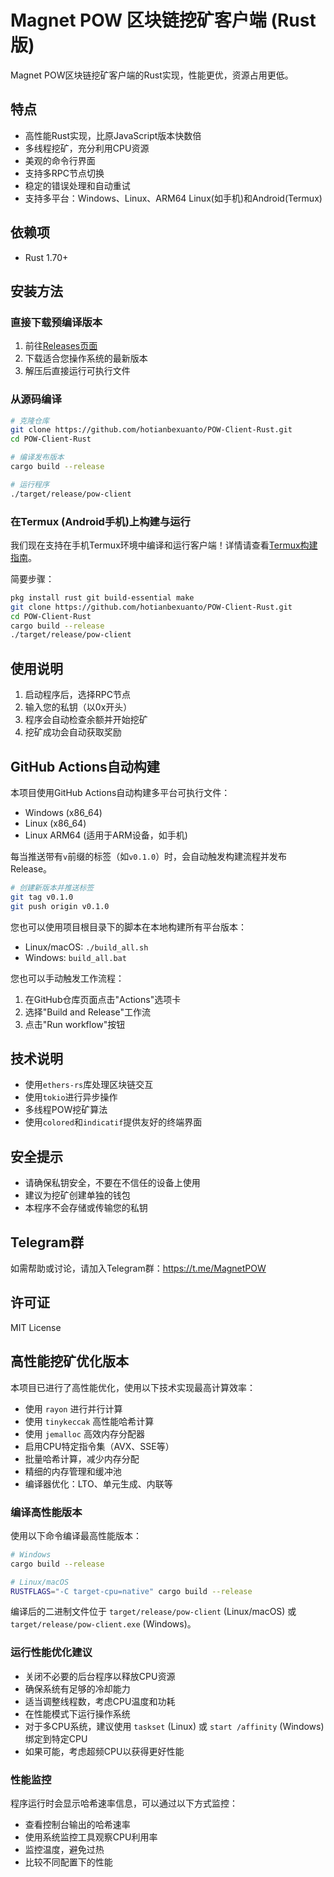 # Magnet POW 区块链挖矿客户端 (Rust版)

Magnet POW区块链挖矿客户端的Rust实现，性能更优，资源占用更低。

## 特点

- 高性能Rust实现，比原JavaScript版本快数倍
- 多线程挖矿，充分利用CPU资源
- 美观的命令行界面
- 支持多RPC节点切换
- 稳定的错误处理和自动重试
- 支持多平台：Windows、Linux、ARM64 Linux(如手机)和Android(Termux)

## 依赖项

- Rust 1.70+

## 安装方法

### 直接下载预编译版本

1. 前往[Releases页面](https://github.com/hotianbexuanto/POW-Client-Rust/releases)
2. 下载适合您操作系统的最新版本
3. 解压后直接运行可执行文件

### 从源码编译

```bash
# 克隆仓库
git clone https://github.com/hotianbexuanto/POW-Client-Rust.git
cd POW-Client-Rust

# 编译发布版本
cargo build --release

# 运行程序
./target/release/pow-client
```

### 在Termux (Android手机)上构建与运行

我们现在支持在手机Termux环境中编译和运行客户端！详情请查看[Termux构建指南](TERMUX_BUILD.md)。

简要步骤：
```bash
pkg install rust git build-essential make
git clone https://github.com/hotianbexuanto/POW-Client-Rust.git
cd POW-Client-Rust
cargo build --release
./target/release/pow-client
```

## 使用说明

1. 启动程序后，选择RPC节点
2. 输入您的私钥（以0x开头）
3. 程序会自动检查余额并开始挖矿
4. 挖矿成功会自动获取奖励

## GitHub Actions自动构建

本项目使用GitHub Actions自动构建多平台可执行文件：
- Windows (x86_64)
- Linux (x86_64)
- Linux ARM64 (适用于ARM设备，如手机)

每当推送带有`v`前缀的标签（如`v0.1.0`）时，会自动触发构建流程并发布Release。

```bash
# 创建新版本并推送标签
git tag v0.1.0
git push origin v0.1.0
```

您也可以使用项目根目录下的脚本在本地构建所有平台版本：
- Linux/macOS: `./build_all.sh`
- Windows: `build_all.bat`

您也可以手动触发工作流程：
1. 在GitHub仓库页面点击"Actions"选项卡
2. 选择"Build and Release"工作流
3. 点击"Run workflow"按钮

## 技术说明

- 使用`ethers-rs`库处理区块链交互
- 使用`tokio`进行异步操作
- 多线程POW挖矿算法
- 使用`colored`和`indicatif`提供友好的终端界面

## 安全提示

- 请确保私钥安全，不要在不信任的设备上使用
- 建议为挖矿创建单独的钱包
- 本程序不会存储或传输您的私钥

## Telegram群

如需帮助或讨论，请加入Telegram群：https://t.me/MagnetPOW

## 许可证

MIT License 

## 高性能挖矿优化版本

本项目已进行了高性能优化，使用以下技术实现最高计算效率：

- 使用 `rayon` 进行并行计算
- 使用 `tinykeccak` 高性能哈希计算
- 使用 `jemalloc` 高效内存分配器
- 启用CPU特定指令集（AVX、SSE等）
- 批量哈希计算，减少内存分配
- 精细的内存管理和缓冲池
- 编译器优化：LTO、单元生成、内联等

### 编译高性能版本

使用以下命令编译最高性能版本：

```bash
# Windows
cargo build --release

# Linux/macOS
RUSTFLAGS="-C target-cpu=native" cargo build --release
```

编译后的二进制文件位于 `target/release/pow-client` (Linux/macOS) 或 `target/release/pow-client.exe` (Windows)。

### 运行性能优化建议

- 关闭不必要的后台程序以释放CPU资源
- 确保系统有足够的冷却能力
- 适当调整线程数，考虑CPU温度和功耗
- 在性能模式下运行操作系统
- 对于多CPU系统，建议使用 `taskset` (Linux) 或 `start /affinity` (Windows) 绑定到特定CPU
- 如果可能，考虑超频CPU以获得更好性能

### 性能监控

程序运行时会显示哈希速率信息，可以通过以下方式监控：

- 查看控制台输出的哈希速率
- 使用系统监控工具观察CPU利用率
- 监控温度，避免过热
- 比较不同配置下的性能 